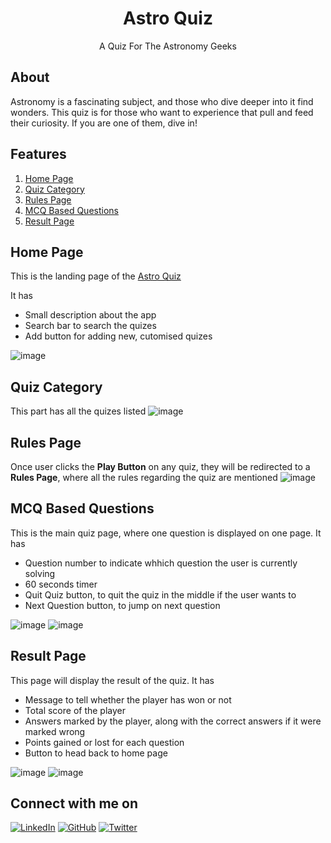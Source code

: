 <div align="center">
  
# Astro Quiz
A Quiz For The Astronomy Geeks
</div>

## About
Astronomy is a fascinating subject, and those who dive deeper into it find wonders. This quiz is for those who want to experience that pull and feed their curiosity. If you are one of them, dive in!

## Features
1. [Home Page](#home-page)
2. [Quiz Category](#quiz-category)
3. [Rules Page](#rules-page)
4. [MCQ Based Questions](#mcq-based-questions)
5. [Result Page](#result-page)

## Home Page
This is the landing page of the [Astro Quiz](https://astronomy-quiz.netlify.app/)

It has
- Small description about the app
- Search bar to search the quizes
- Add button for adding new, cutomised quizes

![image](https://user-images.githubusercontent.com/69422250/155060726-2d2646ab-4ead-4416-8d8f-706afb14d229.png)


## Quiz Category
This part has all the quizes listed
![image](https://user-images.githubusercontent.com/69422250/155060919-5c1e006c-4220-41be-8fff-56604f6f1503.png)

## Rules Page
Once user clicks the **Play Button** on any quiz, they will be redirected to a **Rules Page**, where all the rules regarding the quiz are mentioned
![image](https://user-images.githubusercontent.com/69422250/155061404-303c6900-79f4-42d7-b57a-3082d3227b99.png)

## MCQ Based Questions
This is the main quiz page, where one question is displayed on one page. It has
- Question number to indicate whhich question the user is currently solving
- 60 seconds timer
- Quit Quiz button, to quit the quiz in the middle if the user wants to
- Next Question button, to jump on next question

![image](https://user-images.githubusercontent.com/69422250/155061681-bd15a6fd-6734-4063-ac55-4d4587c3231a.png)
![image](https://user-images.githubusercontent.com/69422250/155061756-7d1432e8-515b-4fe2-9c45-69bfde44a523.png)

## Result Page
This page will display the result of the quiz. It has
- Message to tell whether the player has won or not
- Total score of the player
- Answers marked by the player, along with the correct answers if it were marked wrong
- Points gained or lost for each question
- Button to head back to home page

![image](https://user-images.githubusercontent.com/69422250/155062061-77fa1cb4-52ae-4357-8ea1-9937134d0efd.png)
![image](https://user-images.githubusercontent.com/69422250/155062110-6808ad95-1936-4b55-8f10-4374aef7b19f.png)


## Connect with me on

[![LinkedIn](	https://img.shields.io/badge/LINKEDIN-10?logo=linkedin&color=blue)](https://www.linkedin.com/in/shraddha-1402/)
[![GitHub](	https://img.shields.io/badge/GITHUB-10?logo=github&color=black)](https://github.com/shraddha-1402)
[![Twitter](	https://img.shields.io/badge/TWITTER-10?logo=twitter&logoColor=white&color=blue)](https://twitter.com/ShraddhaGupta08)
